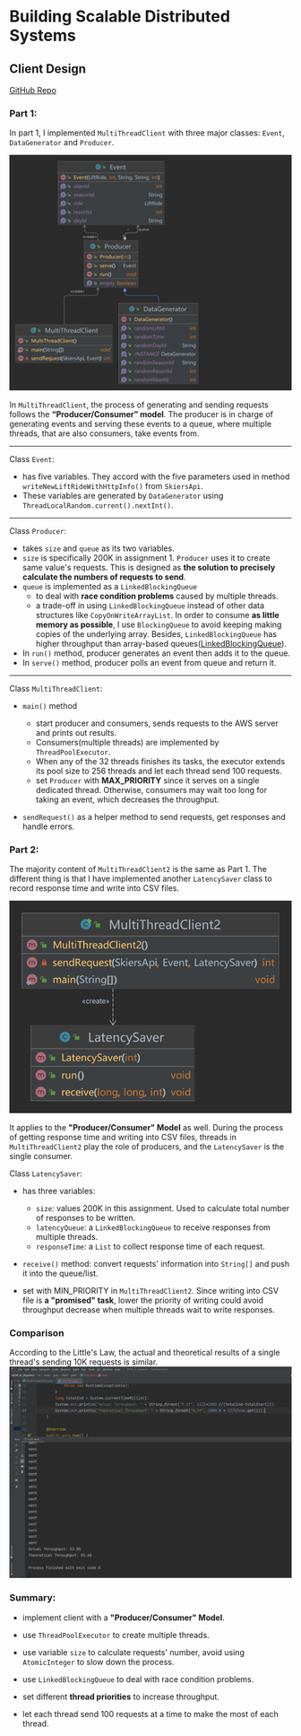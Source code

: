 # Building Scalable Distributed Systems
## Client Design

[GitHub Repo](https://github.com/thisIsGloriaWu/DistributedSystem)

### Part 1:

In part 1, I implemented `MultiThreadClient` with three major classes: `Event`, `DataGenerator` and `Producer`.

![Part1 Major Classes](https://github.com/thisIsGloriaWu/DistributedSystem/blob/main/6650_a1_jiayuewu/src/main/java/client/part1/part1.png)

In `MultiThreadClient`, the process of generating and sending requests follows the **“Producer/Consumer” model**. The producer is in charge of generating events and serving these events to a queue, where multiple threads, that are also consumers, take events from.

---
Class `Event`:

- has five variables. They accord with the five parameters used in method `writeNewLiftRideWithHttpInfo()` from `SkiersApi`. 
- These variables are generated by `DataGenerator` using `ThreadLocalRandom.current().nextInt()`.
---
Class `Producer`: 

- takes `size` and `queue` as its two variables. 
- `size` is specifically 200K in assignment 1. `Producer` uses it to create same value's requests. This is designed as **the solution to precisely calculate the numbers of requests to send**. 
- `queue` is implemented as a `LinkedBlockingQueue` 
  - to deal with **race condition problems** caused by multiple threads.
  - a trade-off in using `LinkedBlockingQueue` instead of other data structures like `CopyOnWriteArrayList`. In order to consume **as little memory as possible**, I use `BlockingQueue` to avoid keeping making copies of the underlying array. Besides, `LinkedBlockingQueue` has higher throughput than array-based queues([LinkedBlockingQueue](https://docs.oracle.com/en/java/javase/16/docs/api/java.base/java/util/concurrent/LinkedBlockingQueue.html)).
- In `run()` method, producer generates an event then adds it to the queue. 
- In `serve()` method, producer polls an event from queue and return it.
---
Class `MultiThreadClient`:

- `main()` method
  - start producer and consumers, sends requests to the AWS server and prints out results.
  - Consumers(multiple threads) are implemented by `ThreadPoolExecutor`.
  - When any of the 32 threads finishes its tasks, the executor extends its pool size to 256 threads and let each thread send 100 requests.
  - set `Producer` with **MAX_PRIORITY** since it serves on a single dedicated thread. Otherwise, consumers may wait too long for taking an event, which decreases the throughput.

- `sendRequest()` as a helper method to send requests, get responses and handle errors.


### Part 2:
The majority content of `MultiThreadClient2` is the same as Part 1. The different thing is that I have implemented another `LatencySaver` class to record response time and write into CSV files.

![Part 2 MultiThreadClient2 and LatencySaver](https://github.com/thisIsGloriaWu/DistributedSystem/blob/main/6650_a1_jiayuewu/src/main/java/client/part2/part2.png)

It applies to the **"Producer/Consumer" Model** as well. During the process of getting response time and writing into CSV files, threads in `MultiThreadClient2` play the role of producers, and the `LatencySaver` is the single consumer.

Class `LatencySaver`:

- has three variables: 
  - `size`: values 200K in this assignment. Used to calculate total number of responses to be written.
  - `latencyQueue`: a `LinkedBlockingQueue` to receive responses from multiple threads.
  - `responseTime`: a `List` to collect response time of each request.

- `receive()` method: convert requests' information into `String[]` and push it into the queue/list.

- set with MIN_PRIORITY in `MultiThreadClient2`. Since writing into CSV file is **a "promised" task**, lower the priority of writing could avoid throughput decrease when multiple threads wait to write responses.


### Comparison
According to the Little's Law, the actual and theoretical results of a single thread's sending 10K requests is similar.
![Part 3 Little's Law test results](https://github.com/thisIsGloriaWu/DistributedSystem/blob/main/6650_a1_jiayuewu/src/main/java/client/test.png)


### Summary:
- implement client with a **"Producer/Consumer" Model**.

- use `ThreadPoolExecutor` to create multiple threads.

- use variable `size` to calculate requests' number, avoid using `AtomicInteger` to slow down the process.

- use `LinkedBlockingQueue` to deal with race condition problems.

- set different **thread priorities** to increase throughput.

- let each thread send 100 requests at a time to make the most of each thread.

